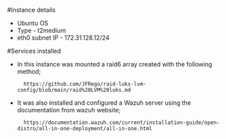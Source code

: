 #Instance details


- Ubuntu OS
- Type - t2medium
- eth0 subnet IP - 172.31.128.12/24


#Services installed


- In this instance was mounted a raid6 array created with the following method;

        https://github.com/JFRego/raid-luks-lvm-config/blob/main/raid%20LVM%20luks.md
        
        
- It was also installed and configured a Wazuh server using the documentation from wazuh website;

        https://documentation.wazuh.com/current/installation-guide/open-distro/all-in-one-deployment/all-in-one.html
